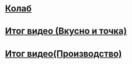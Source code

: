 # [Колаб](https://colab.research.google.com/drive/1g8x7i7hlh-3lR7338fctaJb3_6rwbIrL?usp=sharing)
# [Итог видео (Вкусно и точка)](https://drive.google.com/file/d/1SWKSYhGaZaD2ogA-WCL_QwieTZr_vzde/view?usp=sharing)
# [Итог видео(Производство)](https://drive.google.com/file/d/1IK6R9OWcPAuWVlEfkW3l9-3jLhITNbp0/view?usp=sharing)
